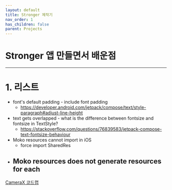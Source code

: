 ```yaml
---
layout: default
title: Stronger 제작기
nav_order: 1
has_children: false
parent: Projects
---
```


# Stronger 앱 만들면서 배운점

---

# 1. 리스트

- font's default padding - include font padding
  - https://developer.android.com/jetpack/compose/text/style-paragraph#adjust-line-height
- text gets overlapped - what is the difference between fontsize and fontsize in TextStyle?
  - https://stackoverflow.com/questions/76839583/jetpack-compose-text-fontsize-behaviour
- Moko resources cannot import in iOS
  - force import SharedRes
- Moko resources does not generate resources for each
  - 



[CameraX 코드랩](https://developer.android.com/codelabs/camerax-getting-started#0)